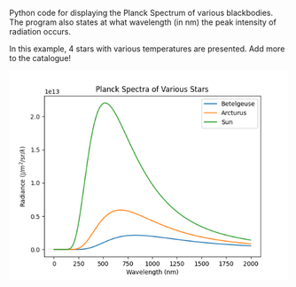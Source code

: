 Python code for displaying the Planck Spectrum of various blackbodies. The program also states at what wavelength (in nm) the peak intensity of radiation occurs.

In this example, 4 stars with various temperatures are presented. Add more to the catalogue!

![Fail](https://github.com/brady-ryan/planck_spectrum/blob/main/planck.png)
